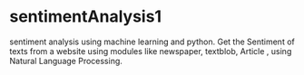 # sentimentAnalysis1
sentiment analysis using machine learning and python. Get the Sentiment of texts from a website using modules like newspaper, textblob, Article , using Natural Language Processing. 
